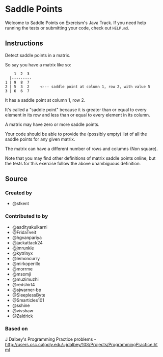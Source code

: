 # Saddle Points

Welcome to Saddle Points on Exercism's Java Track.
If you need help running the tests or submitting your code, check out `HELP.md`.

## Instructions

Detect saddle points in a matrix.

So say you have a matrix like so:

```text
    1  2  3
  |---------
1 | 9  8  7
2 | 5  3  2     <--- saddle point at column 1, row 2, with value 5
3 | 6  6  7
```

It has a saddle point at column 1, row 2.

It's called a "saddle point" because it is greater than or equal to
every element in its row and less than or equal to every element in
its column.

A matrix may have zero or more saddle points.

Your code should be able to provide the (possibly empty) list of all the
saddle points for any given matrix.

The matrix can have a different number of rows and columns (Non square).

Note that you may find other definitions of matrix saddle points online,
but the tests for this exercise follow the above unambiguous definition.

## Source

### Created by

- @stkent

### Contributed to by

- @aadityakulkarni
- @FridaTveit
- @hgvanpariya
- @jackattack24
- @jmrunkle
- @kytrinyx
- @lemoncurry
- @mirkoperillo
- @morrme
- @msomji
- @muzimuzhi
- @redshirt4
- @sjwarner-bp
- @SleeplessByte
- @Smarticles101
- @sshine
- @vivshaw
- @Zaldrick

### Based on

J Dalbey's Programming Practice problems - http://users.csc.calpoly.edu/~jdalbey/103/Projects/ProgrammingPractice.html